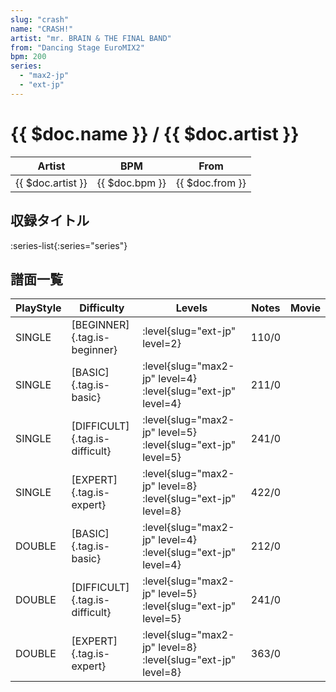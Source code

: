 ```yaml
---
slug: "crash"
name: "CRASH!"
artist: "mr. BRAIN & THE FINAL BAND"
from: "Dancing Stage EuroMIX2"
bpm: 200
series:
  - "max2-jp"
  - "ext-jp"
---
```


# {{ $doc.name }} / {{ $doc.artist }}

|Artist|BPM|From|
|------|---|----|
|{{ $doc.artist }}|{{ $doc.bpm }}|{{ $doc.from }}|

## 収録タイトル

:series-list{:series="series"}

## 譜面一覧

|PlayStyle|Difficulty|Levels|Notes|Movie|
|---------|----------|------|-----|-----|
|SINGLE|[BEGINNER]{.tag.is-beginner}|:level{slug="ext-jp" level=2}|110/0||
|SINGLE|[BASIC]{.tag.is-basic}|:level{slug="max2-jp" level=4} :level{slug="ext-jp" level=4}|211/0||
|SINGLE|[DIFFICULT]{.tag.is-difficult}|:level{slug="max2-jp" level=5} :level{slug="ext-jp" level=5}|241/0||
|SINGLE|[EXPERT]{.tag.is-expert}|:level{slug="max2-jp" level=8} :level{slug="ext-jp" level=8}|422/0||
|DOUBLE|[BASIC]{.tag.is-basic}|:level{slug="max2-jp" level=4} :level{slug="ext-jp" level=4}|212/0||
|DOUBLE|[DIFFICULT]{.tag.is-difficult}|:level{slug="max2-jp" level=5} :level{slug="ext-jp" level=5}|241/0||
|DOUBLE|[EXPERT]{.tag.is-expert}|:level{slug="max2-jp" level=8} :level{slug="ext-jp" level=8}|363/0||
